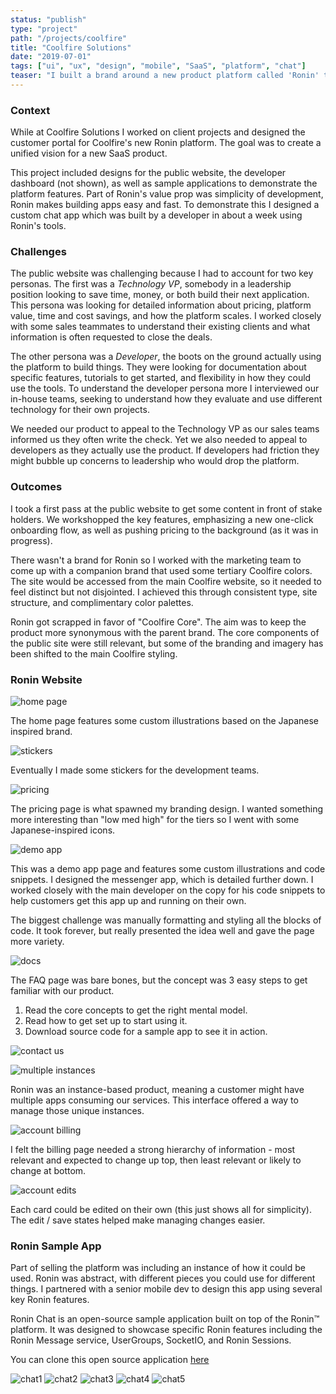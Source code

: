 ```yaml
---
status: "publish"
type: "project"
path: "/projects/coolfire"
title: "Coolfire Solutions"
date: "2019-07-01"
tags: ["ui", "ux", "design", "mobile", "SaaS", "platform", "chat"]
teaser: "I built a brand around a new product platform called 'Ronin' to help grow Coolfire Solution's software as a service business."
---
```


### Context

While at Coolfire Solutions I worked on client projects and designed the customer portal for Coolfire's new Ronin platform.  The goal was to create a unified vision for a new SaaS product.

This project included designs for the public website, the developer dashboard (not shown), as well as sample applications to demonstrate the platform features.  Part of Ronin's value prop was simplicity of development, Ronin makes building apps easy and fast.  To demonstrate this I designed a custom chat app which was built by a developer in about a week using Ronin's tools.

### Challenges

The public website was challenging because I had to account for two key personas.  The first was a *Technology VP*, somebody in a leadership position looking to save time, money, or both build their next application.  This persona was looking for detailed information about pricing, platform value, time and cost savings, and how the platform scales.  I worked closely with some sales teammates to understand their existing clients and what information is often requested to close the deals.

The other persona was a *Developer*, the boots on the ground actually using the platform to build things.  They were looking for documentation about specific features, tutorials to get started, and flexibility in how they could use the tools.  To understand the developer persona more I interviewed our in-house teams, seeking to understand how they evaluate and use different technology for their own projects.

We needed our product to appeal to the Technology VP as our sales teams informed us they often write the check.  Yet we also needed to appeal to developers as they actually use the product.  If developers had friction they might bubble up concerns to leadership who would drop the platform.

### Outcomes

I took a first pass at the public website to get some content in front of stake holders.  We workshopped the key features, emphasizing a new one-click onboarding flow, as well as pushing pricing to the background (as it was in progress).

There wasn't a brand for Ronin so I worked with the marketing team to come up with a companion brand that used some tertiary Coolfire colors.  The site would be accessed from the main Coolfire website, so it needed to feel distinct but not disjointed.  I achieved this through consistent type, site structure, and complimentary color palettes.

Ronin got scrapped in favor of "Coolfire Core".  The aim was to keep the product more synonymous with the parent brand.  The core components of the public site were still relevant, but some of the branding and imagery has been shifted to the main Coolfire styling.

### Ronin Website

![home page](/coolfire/WHD0.0-home.jpg)

The home page features some custom illustrations based on the Japanese inspired brand.

![stickers](/coolfire/stickers.png)

Eventually I made some stickers for the development teams.

![pricing](/coolfire/WHD1.0-pricing.jpg)

The pricing page is what spawned my branding design. I wanted something more interesting than "low med high" for the tiers so I went with some Japanese-inspired icons.

![demo app](/coolfire/WHD3.0-demo_apps.jpg)

This was a demo app page and features some custom illustrations and code snippets. I designed the messenger app, which is detailed further down.  I worked closely with the main developer on the copy for his code snippets to help customers get this app up and running on their own.

The biggest challenge was manually formatting and styling all the blocks of code. It took forever, but really presented the idea well and gave the page more variety.

![docs](/coolfire/WHD4.0-documentation.jpg)

The FAQ page was bare bones, but the concept was 3 easy steps to get familiar with our product.

1. Read the core concepts to get the right mental model.
2. Read how to get set up to start using it.
3. Download source code for a sample app to see it in action.

![contact us](/coolfire/WHD5.0-contact.jpg)

![multiple instances](/coolfire/WHD8.2-instance_multiples.jpg)

Ronin was an instance-based product, meaning a customer might have multiple apps consuming our services.  This interface offered a way to manage those unique instances.

![account billing](/coolfire/WHD9.0-account_billing.jpg)

I felt the billing page needed a strong hierarchy of information - most relevant and expected to change up top, then least relevant or likely to change at bottom.

![account edits](/coolfire/WHD9.1-account_edits.jpg)

Each card could be edited on their own (this just shows all for simplicity).  The edit / save states helped make managing changes easier.

### Ronin Sample App

Part of selling the platform was including an instance of how it could be used.  Ronin was abstract, with different pieces you could use for different things.  I partnered with a senior mobile dev to design this app using several key Ronin features.

Ronin Chat is an open-source sample application built on top of the Ronin™️ platform. It was designed to showcase specific Ronin features including the Ronin Message service, UserGroups, SocketIO, and Ronin Sessions.

You can clone this open source application [here](https://github.com/coolfiresolutions/ronin-chat-android)

![chat1](/coolfire/chat1.png)
![chat2](/coolfire/chat2.png)
![chat3](/coolfire/chat3.png)
![chat4](/coolfire/chat4.png)
![chat5](/coolfire/chat5.png)